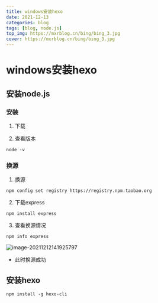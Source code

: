 ```yaml
---
title: windows安装hexo
date: 2021-12-13 
categories: blog
tags: [blog, node.js]
top_img: https://mxrblog.cn/bing/bing_3.jpg
cover: https://mxrblog.cn/bing/bing_3.jpg
---
```




# windows安装hexo

## 安装node.js

### 安装

1. 下载

2. 查看版本

```
node -v
```

### 换源

1. 换源

```
npm config set registry https://registry.npm.taobao.org
```

2. 下载express

```
npm install express
```

3. 查看换源情况

```
npm info express
```

![image-20211212141925797](C:/Users/herol/OneDrive/%E6%96%87%E6%A1%A3/GitHub/Figure_bed/main/image-20211212141925797.png)

- 此时换源成功



## 安装hexo

```
npm install -g hexo-cli
```

